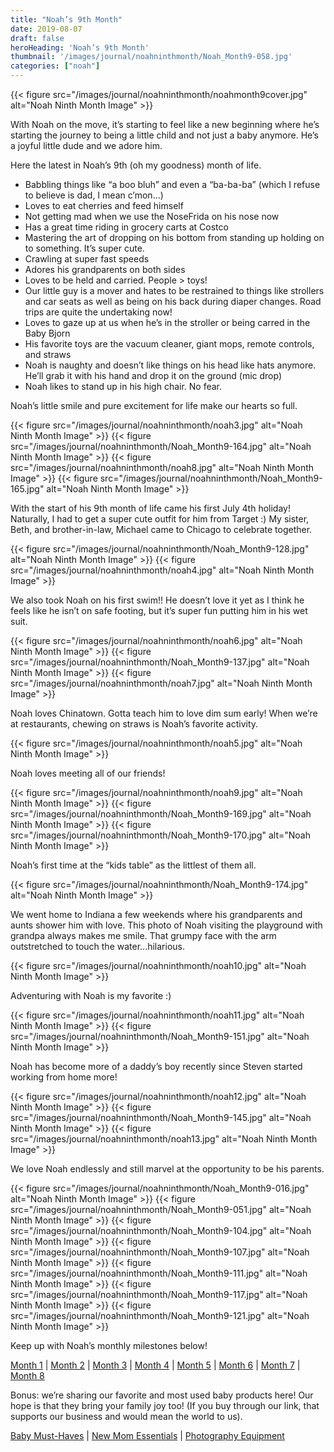 ```yaml
---
title: "Noah’s 9th Month"
date: 2019-08-07
draft: false
heroHeading: 'Noah’s 9th Month'
thumbnail: '/images/journal/noahninthmonth/Noah_Month9-058.jpg'
categories: ["noah"]
---
```


{{< figure src="/images/journal/noahninthmonth/noahmonth9cover.jpg" alt="Noah Ninth Month Image" >}}

With Noah on the move, it’s starting to feel like a new beginning where he’s starting the journey to being a little child and not just a baby anymore. He’s a joyful little dude and we adore him. 

Here the latest in Noah’s 9th (oh my goodness) month of life.

+ Babbling things like “a boo bluh” and even a “ba-ba-ba” (which I refuse to believe is dad, I mean c’mon…)
+ Loves to eat cherries and feed himself
+ Not getting mad when we use the NoseFrida on his nose now
+ Has a great time riding in grocery carts at Costco
+ Mastering the art of dropping on his bottom from standing up holding on to something. It’s super cute.
+ Crawling at super fast speeds
+ Adores his grandparents on both sides
+ Loves to be held and carried. People > toys!
+ Our little guy is a mover and hates to be restrained to things like strollers and car seats as well as being on his back during diaper changes. Road trips are quite the undertaking now!
+ Loves to gaze up at us when he’s in the stroller or being carred in the Baby Bjorn
+ His favorite toys are the vacuum cleaner, giant mops, remote controls, and straws
+ Noah is naughty and doesn’t like things on his head like hats anymore. He’ll grab it with his hand and drop it on the ground (mic drop)
+ Noah likes to stand up in his high chair. No fear.

Noah’s little smile and pure excitement for life make our hearts so full. 

{{< figure src="/images/journal/noahninthmonth/noah3.jpg" alt="Noah Ninth Month Image" >}}
{{< figure src="/images/journal/noahninthmonth/Noah_Month9-164.jpg" alt="Noah Ninth Month Image" >}}
{{< figure src="/images/journal/noahninthmonth/noah8.jpg" alt="Noah Ninth Month Image" >}}
{{< figure src="/images/journal/noahninthmonth/Noah_Month9-165.jpg" alt="Noah Ninth Month Image" >}}

With the start of his 9th month of life came his first July 4th holiday! Naturally, I had to get a super cute outfit for him from Target :) My sister, Beth, and brother-in-law, Michael came to Chicago to celebrate together. 

{{< figure src="/images/journal/noahninthmonth/Noah_Month9-128.jpg" alt="Noah Ninth Month Image" >}}
{{< figure src="/images/journal/noahninthmonth/noah4.jpg" alt="Noah Ninth Month Image" >}}

We also took Noah on his first swim!! He doesn’t love it yet as I think he feels like he isn’t on safe footing, but it’s super fun putting him in his wet suit. 

{{< figure src="/images/journal/noahninthmonth/noah6.jpg" alt="Noah Ninth Month Image" >}}
{{< figure src="/images/journal/noahninthmonth/Noah_Month9-137.jpg" alt="Noah Ninth Month Image" >}}
{{< figure src="/images/journal/noahninthmonth/noah7.jpg" alt="Noah Ninth Month Image" >}}

Noah loves Chinatown. Gotta teach him to love dim sum early! When we’re at restaurants, chewing on straws is Noah’s favorite activity.

{{< figure src="/images/journal/noahninthmonth/noah5.jpg" alt="Noah Ninth Month Image" >}}

Noah loves meeting all of our friends!

{{< figure src="/images/journal/noahninthmonth/noah9.jpg" alt="Noah Ninth Month Image" >}}
{{< figure src="/images/journal/noahninthmonth/Noah_Month9-169.jpg" alt="Noah Ninth Month Image" >}}
{{< figure src="/images/journal/noahninthmonth/Noah_Month9-170.jpg" alt="Noah Ninth Month Image" >}}

Noah’s first time at the “kids table” as the littlest of them all.

{{< figure src="/images/journal/noahninthmonth/Noah_Month9-174.jpg" alt="Noah Ninth Month Image" >}}

We went home to Indiana a few weekends where his grandparents and aunts shower him with love. This photo of Noah visiting the playground with grandpa always makes me smile. That grumpy face with the arm outstretched to touch the water...hilarious.

{{< figure src="/images/journal/noahninthmonth/noah10.jpg" alt="Noah Ninth Month Image" >}}

Adventuring with Noah is my favorite :) 

{{< figure src="/images/journal/noahninthmonth/noah11.jpg" alt="Noah Ninth Month Image" >}}
{{< figure src="/images/journal/noahninthmonth/Noah_Month9-151.jpg" alt="Noah Ninth Month Image" >}}

Noah has become more of a daddy’s boy recently since Steven started working from home more! 

{{< figure src="/images/journal/noahninthmonth/noah12.jpg" alt="Noah Ninth Month Image" >}}
{{< figure src="/images/journal/noahninthmonth/Noah_Month9-145.jpg" alt="Noah Ninth Month Image" >}}
{{< figure src="/images/journal/noahninthmonth/noah13.jpg" alt="Noah Ninth Month Image" >}}

We love Noah endlessly and still marvel at the opportunity to be his parents. 

{{< figure src="/images/journal/noahninthmonth/Noah_Month9-016.jpg" alt="Noah Ninth Month Image" >}}
{{< figure src="/images/journal/noahninthmonth/Noah_Month9-051.jpg" alt="Noah Ninth Month Image" >}}
{{< figure src="/images/journal/noahninthmonth/Noah_Month9-104.jpg" alt="Noah Ninth Month Image" >}}
{{< figure src="/images/journal/noahninthmonth/Noah_Month9-107.jpg" alt="Noah Ninth Month Image" >}}
{{< figure src="/images/journal/noahninthmonth/Noah_Month9-111.jpg" alt="Noah Ninth Month Image" >}}
{{< figure src="/images/journal/noahninthmonth/Noah_Month9-117.jpg" alt="Noah Ninth Month Image" >}}
{{< figure src="/images/journal/noahninthmonth/Noah_Month9-121.jpg" alt="Noah Ninth Month Image" >}}

Keep up with Noah’s monthly milestones below!

[Month 1](/journal/first-month/) | [Month 2](/journal/second-month/) | [Month 3](/journal/third-month/) | [Month 4](/journal/fourth-month/) | [Month 5](/journal/fifth-month/) | [Month 6](/journal/sixth-month/) | [Month 7](/journal/seventh-month/) | [Month 8](/journal/eighth-month/)

Bonus: we’re sharing our favorite and most used baby products here! Our hope is that they bring your family joy too! (If you buy through our link, that supports our business and would mean the world to us). 

[Baby Must-Haves](https://kit.com/ivanasteven/our-baby-must-haves) | [New Mom Essentials](https://kit.com/ivanasteven/new-mom-essentials) | [Photography Equipment](https://kit.com/ivanasteven/photography-gear)